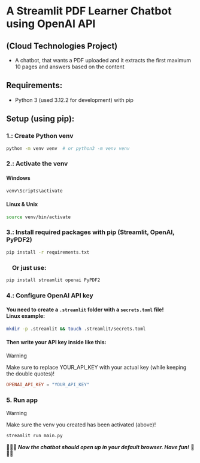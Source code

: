 # A Streamlit PDF Learner Chatbot using OpenAI API
## (Cloud Technologies Project)

- A chatbot, that wants a PDF uploaded and it extracts the first maximum 10 pages and answers based on the content

## Requirements:
- Python 3 (used 3.12.2 for development) with pip

## Setup (using pip):

### 1.: Create Python venv

```bash
python -m venv venv  # or python3 -m venv venv
```

### 2.: Activate the venv

#### Windows
```bash
venv\Scripts\activate
```
#### Linux & Unix

```bash
source venv/bin/activate
```

### 3.: Install required packages with pip (Streamlit, OpenAI, PyPDF2)
```bash
pip install -r requirements.txt
```
### &nbsp;&nbsp;&nbsp;&nbsp;Or just use:
```bash
pip install streamlit openai PyPDF2
```

### 4.: Configure OpenAI API key

#### You need to create a `.streamlit` folder with a `secrets.toml` file! </br>Linux example:
```bash
mkdir -p .streamlit && touch .streamlit/secrets.toml
```

#### Then write your API key inside like this:

> [!WARNING]
> Make sure to replace YOUR_API_KEY with your actual key (while keeping the double quotes)!

```toml
OPENAI_API_KEY = "YOUR_API_KEY"
```

### 5. Run app

> [!WARNING]
> Make sure the venv you created has been activated (above)!

```bash
streamlit run main.py
```

🥳🥳🥳
***Now the chatbot should open up in your default browser.
Have fun!***
🥳🥳🥳
